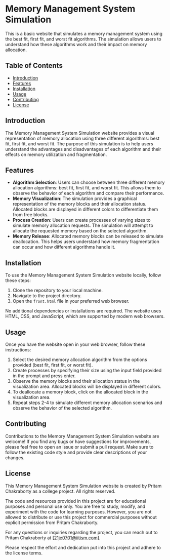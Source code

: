 # Memory Management System Simulation

This is a basic website that simulates a memory management system using the best fit, first fit, and worst fit algorithms. The simulation allows users to understand how these algorithms work and their impact on memory allocation.

## Table of Contents

- [Introduction](#introduction)
- [Features](#features)
- [Installation](#installation)
- [Usage](#usage)
- [Contributing](#contributing)
- [License](#license)

## Introduction

The Memory Management System Simulation website provides a visual representation of memory allocation using three different algorithms: best fit, first fit, and worst fit. The purpose of this simulation is to help users understand the advantages and disadvantages of each algorithm and their effects on memory utilization and fragmentation.

## Features

- **Algorithm Selection**: Users can choose between three different memory allocation algorithms: best fit, first fit, and worst fit. This allows them to observe the behavior of each algorithm and compare their performance.
- **Memory Visualization**: The simulation provides a graphical representation of the memory blocks and their allocation status. Allocated blocks are displayed in different colors to differentiate them from free blocks.
- **Process Creation**: Users can create processes of varying sizes to simulate memory allocation requests. The simulation will attempt to allocate the requested memory based on the selected algorithm.
- **Memory Release**: Allocated memory blocks can be released to simulate deallocation. This helps users understand how memory fragmentation can occur and how different algorithms handle it.

## Installation

To use the Memory Management System Simulation website locally, follow these steps:

1. Clone the repository to your local machine.
2. Navigate to the project directory.
3. Open the `front.html` file in your preferred web browser.

No additional dependencies or installations are required. The website uses HTML, CSS, and JavaScript, which are supported by modern web browsers.

## Usage

Once you have the website open in your web browser, follow these instructions:

1. Select the desired memory allocation algorithm from the options provided (best fit, first fit, or worst fit).
2. Create processes by specifying their size using the input field provided in the prompt and press enter.
3. Observe the memory blocks and their allocation status in the visualization area. Allocated blocks will be displayed in different colors.
4. To deallocate a memory block, click on the allocated block in the visualization area.
5. Repeat steps 2-4 to simulate different memory allocation scenarios and observe the behavior of the selected algorithm.

## Contributing

Contributions to the Memory Management System Simulation website are welcome! If you find any bugs or have suggestions for improvements, please feel free to open an issue or submit a pull request. Make sure to follow the existing code style and provide clear descriptions of your changes.

## License

This Memory Management System Simulation website is created by Pritam Chakraborty as a college project. All rights reserved.

The code and resources provided in this project are for educational purposes and personal use only. You are free to study, modify, and experiment with the code for learning purposes. However, you are not allowed to distribute or use this project for commercial purposes without explicit permission from Pritam Chakraborty.

For any questions or inquiries regarding the project, you can reach out to Pritam Chakraborty at [21je0701@iitism.com].

Please respect the effort and dedication put into this project and adhere to the license terms.